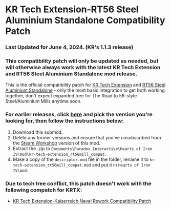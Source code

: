 # KR Tech Extension-RT56 Steel Aluminium Standalone Compatibility Patch

### Last Updated for June 4, 2024. (KR's 1.1.3 release)
### This compatibility patch will only be updated as needed, but will otherwise always work with the latest KR Tech Extension and RT56 Steel Aluminium Standalone mod release.

This is the official compatibility patch for [KR Tech Extension](https://steamcommunity.com/sharedfiles/filedetails/?id=3105210203) and [RT56 Steel Aluminium Standalone](https://steamcommunity.com/sharedfiles/filedetails/?id=2458187056) - only the most basic integration to get both working together, don't expect expanded tree for The Road to 56-style Steel/Aluminium Mills anytime soon.

### For earlier releases, click [here](https://github.com/KR-Tech-Extension/kr-tech-extension_rt56mill_compat/releases) and pick the version you're looking for, then follow the instructions below:
1) Download this submod.
2) Delete any former versions and ensure that you've unsubscribed from the [Steam Workshop](https://steamcommunity.com/sharedfiles/filedetails/?id=3167575134) version of this mod.
3) Extract the .zip to `Documents\Paradox Interactive\Hearts of Iron IV\mod\kr-tech-extension_rt56mill_compat`.
4) Make a copy of the `descriptor.mod` file in the folder, rename it to `kr-tech-extension_rt56mill_compat.mod` and put it in `Hearts of Iron IV\mod`.

### Due to tech tree conflict, this patch doesn't work with the following compatch for KRTX:
- [KR Tech Extension-Kaiserreich Naval Rework Compatibility Patch](https://steamcommunity.com/sharedfiles/filedetails/?id=3169405730)
